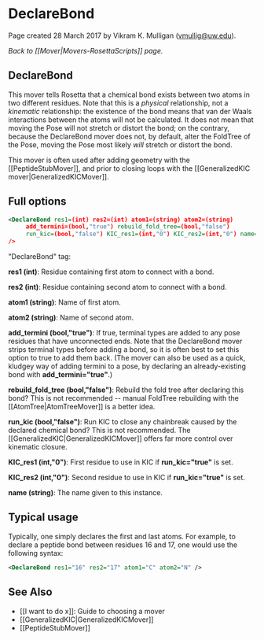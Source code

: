 # DeclareBond

Page created 28 March 2017 by Vikram K. Mulligan (vmullig@uw.edu).

*Back to [[Mover|Movers-RosettaScripts]] page.*

## DeclareBond

This mover tells Rosetta that a chemical bond exists between two atoms in two different residues.  Note that this is a _physical_ relationship, not a _kinematic_ relationship: the existence of the bond means that van der Waals interactions between the atoms will not be calculated.  It does not mean that moving the Pose will not stretch or distort the bond; on the contrary, because the DeclareBond mover does not, by default, alter the FoldTree of the Pose, moving the Pose most likely _will_ stretch or distort the bond.

This mover is often used after adding geometry with the [[PeptideStubMover]], and prior to closing loops with the [[GeneralizedKIC mover|GeneralizedKICMover]].

## Full options

```xml
<DeclareBond res1=(int) res2=(int) atom1=(string) atom2=(string)
     add_termini=(bool,"true") rebuild_fold_tree=(bool,"false")
     run_kic=(bool,"false") KIC_res1=(int,"0") KIC_res2=(int,"0") name=(string)
/>
```

"DeclareBond" tag:

**res1 (int)**:  Residue containing first atom to connect with a bond.

**res2 (int)**:  Residue containing second atom to connect with a bond.

**atom1 (string)**:  Name of first atom.

**atom2 (string)**:  Name of second atom.

**add\_termini (bool,"true")**:  If true, terminal types are added to any pose residues that have unconnected ends.  Note that the DeclareBond mover strips terminal types before adding a bond, so it is often best to set this option to true to add them back.  (The mover can also be used as a quick, kludgey way of adding termini to a pose, by declaring an already-existing bond with **add_termini="true"**.)

**rebuild\_fold\_tree (bool,"false")**:  Rebuild the fold tree after declaring this bond?  This is not recommended -- manual FoldTree rebuilding with the [[AtomTree|AtomTreeMover]] is a better idea.

**run\_kic (bool,"false")**:  Run KIC to close any chainbreak caused by the declared chemical bond?  This is not recommended.  The [[GeneralizedKIC|GeneralizedKICMover]] offers far more control over kinematic closure.

**KIC\_res1 (int,"0")**:  First residue to use in KIC if **run_kic="true"** is set.

**KIC\_res2 (int,"0")**:  Second residue to use in KIC if **run_kic="true"** is set.

**name (string)**:  The name given to this instance.

## Typical usage

Typically, one simply declares the first and last atoms.  For example, to declare a peptide bond between residues 16 and 17, one would use the following syntax:

```xml
<DeclareBond res1="16" res2="17" atom1="C" atom2="N" />
```

## See Also

* [[I want to do x]]: Guide to choosing a mover
* [[GeneralizedKIC|GeneralizedKICMover]]
* [[PeptideStubMover]]